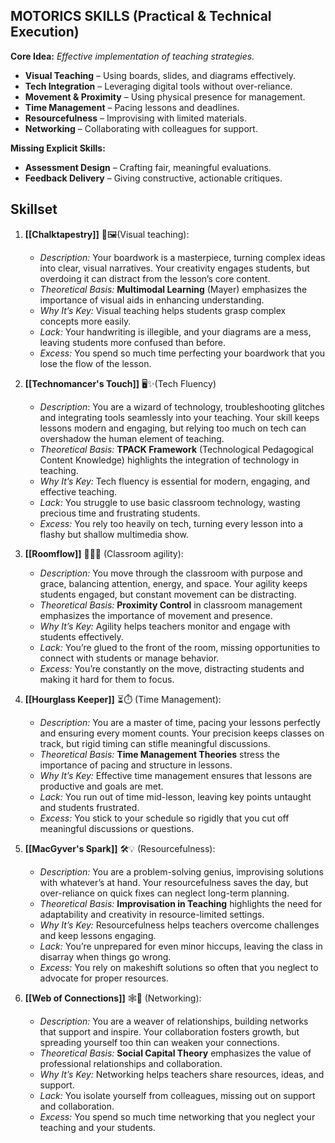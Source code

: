 
## **MOTORICS SKILLS (Practical & Technical Execution)**

**Core Idea:** _Effective implementation of teaching strategies._

- **Visual Teaching** – Using boards, slides, and diagrams effectively.
- **Tech Integration** – Leveraging digital tools without over-reliance.
- **Movement & Proximity** – Using physical presence for management.
- **Time Management** – Pacing lessons and deadlines.
- **Resourcefulness** – Improvising with limited materials.
- **Networking** – Collaborating with colleagues for support.

**Missing Explicit Skills:**

- **Assessment Design** – Crafting fair, meaningful evaluations.
- **Feedback Delivery** – Giving constructive, actionable critiques.

## **Skillset**

1. **[[Chalktapestry]]** 🎨🖼️(Visual teaching):
	- *Description:* Your boardwork is a masterpiece, turning complex ideas into clear, visual narratives. Your creativity engages students, but overdoing it can distract from the lesson’s core content. 
	- _Theoretical Basis:_ **Multimodal Learning** (Mayer) emphasizes the importance of visual aids in enhancing understanding.
    - _Why It’s Key:_ Visual teaching helps students grasp complex concepts more easily.
    - _Lack:_ Your handwriting is illegible, and your diagrams are a mess, leaving students more confused than before.
    - _Excess:_ You spend so much time perfecting your boardwork that you lose the flow of the lesson.
    
2. **[[Technomancer's Touch]]** 🖥️✨(Tech Fluency)
    - *Description*: You are a wizard of technology, troubleshooting glitches and integrating tools seamlessly into your teaching. Your skill keeps lessons modern and engaging, but relying too much on tech can overshadow the human element of teaching.
    - _Theoretical Basis:_ **TPACK Framework** (Technological Pedagogical Content Knowledge) highlights the integration of technology in teaching.
    - _Why It’s Key:_ Tech fluency is essential for modern, engaging, and effective teaching.
    - _Lack:_ You struggle to use basic classroom technology, wasting precious time and frustrating students.
    - _Excess:_ You rely too heavily on tech, turning every lesson into a flashy but shallow multimedia show.
    
3. **[[Roomflow]]** 🚶‍♂️🌀 (Classroom agility):  
     - *Description:* You move through the classroom with purpose and grace, balancing attention, energy, and space. Your agility keeps students engaged, but constant movement can be distracting.
    - _Theoretical Basis:_ **Proximity Control** in classroom management emphasizes the importance of movement and presence.
    - _Why It’s Key:_ Agility helps teachers monitor and engage with students effectively.
    - _Lack:_ You’re glued to the front of the room, missing opportunities to connect with students or manage behavior.
    - _Excess:_ You’re constantly on the move, distracting students and making it hard for them to focus.

4. **[[Hourglass Keeper]]** ⏳⏱️ (Time Management):
    - *Description:* You are a master of time, pacing your lessons perfectly and ensuring every moment counts. Your precision keeps classes on track, but rigid timing can stifle meaningful discussions.
    - _Theoretical Basis:_ **Time Management Theories** stress the importance of pacing and structure in lessons.
    - _Why It’s Key:_ Effective time management ensures that lessons are productive and goals are met.
    - _Lack:_ You run out of time mid-lesson, leaving key points untaught and students frustrated.
    - _Excess:_ You stick to your schedule so rigidly that you cut off meaningful discussions or questions.
    
5. **[[MacGyver's Spark]]** 🛠️💡 (Resourcefulness):  
    - *Description:* You are a problem-solving genius, improvising solutions with whatever’s at hand. Your resourcefulness saves the day, but over-reliance on quick fixes can neglect long-term planning.
    - _Theoretical Basis:_ **Improvisation in Teaching** highlights the need for adaptability and creativity in resource-limited settings.
    - _Why It’s Key:_ Resourcefulness helps teachers overcome challenges and keep lessons engaging.
    - _Lack:_ You’re unprepared for even minor hiccups, leaving the class in disarray when things go wrong.
    - _Excess:_ You rely on makeshift solutions so often that you neglect to advocate for proper resources.
    
6. **[[Web of Connections]]** 🕸️🤝 (Networking):
    - *Description:* You are a weaver of relationships, building networks that support and inspire. Your collaboration fosters growth, but spreading yourself too thin can weaken your connections.
    - _Theoretical Basis:_ **Social Capital Theory** emphasizes the value of professional relationships and collaboration.
    - _Why It’s Key:_ Networking helps teachers share resources, ideas, and support.
    - _Lack:_ You isolate yourself from colleagues, missing out on support and collaboration.
    - _Excess:_ You spend so much time networking that you neglect your teaching and your students.
	